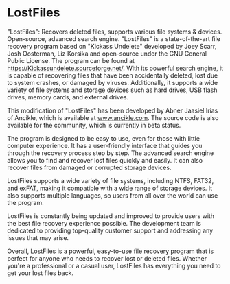 # LostFiles
"LostFiles": Recovers deleted files, supports various file systems &amp; devices. Open-source, advanced search engine.
"LostFiles" is a state-of-the-art file recovery program based on "Kickass Undelete" developed by Joey Scarr, Josh Oosterman, Liz Korsika and open-source under the GNU General Public License. The program can be found at https://Kickassundelete.sourceforge.net/. With its powerful search engine, it is capable of recovering files that have been accidentally deleted, lost due to system crashes, or damaged by viruses. Additionally, it supports a wide variety of file systems and storage devices such as hard drives, USB flash drives, memory cards, and external drives.

This modification of "LostFiles" has been developed by Abner Jaasiel Irias of Ancikle, which is available at www.ancikle.com. The source code is also available for the community, which is currently in beta status.

The program is designed to be easy to use, even for those with little computer experience. It has a user-friendly interface that guides you through the recovery process step by step. The advanced search engine allows you to find and recover lost files quickly and easily. It can also recover files from damaged or corrupted storage devices.

LostFiles supports a wide variety of file systems, including NTFS, FAT32, and exFAT, making it compatible with a wide range of storage devices. It also supports multiple languages, so users from all over the world can use the program.

LostFiles is constantly being updated and improved to provide users with the best file recovery experience possible. The development team is dedicated to providing top-quality customer support and addressing any issues that may arise.

Overall, LostFiles is a powerful, easy-to-use file recovery program that is perfect for anyone who needs to recover lost or deleted files. Whether you're a professional or a casual user, LostFiles has everything you need to get your lost files back.
